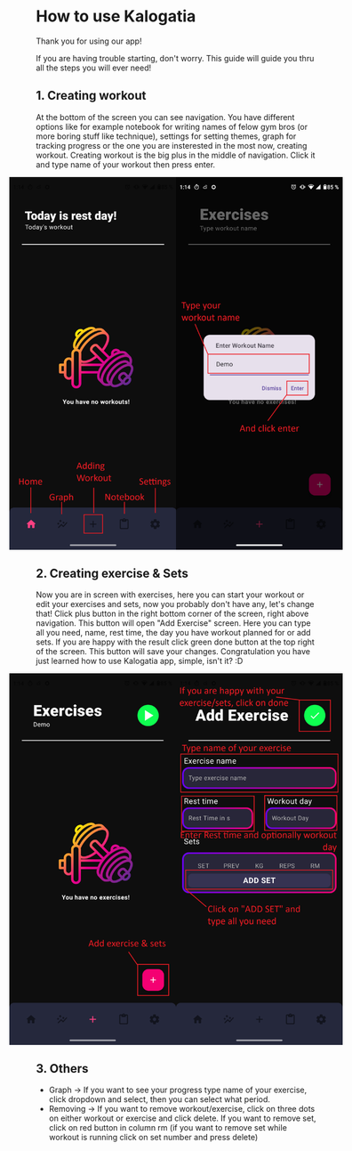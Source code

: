 # How to use Kalogatia

Thank you for using our app!

If you are having trouble starting, don't worry. This guide will guide you thru all the steps you will ever need!

## 1. Creating workout
At the bottom of the screen you can see navigation. You have different options like for example notebook for writing names of felow gym bros (or more boring stuff like technique), settings for setting themes, graph for tracking progress or the one you are insterested in the most now, creating workout.
Creating workout is the big plus in the middle of navigation. Click it and type name of your workout then press enter.

<div style="display: flex; justify-content: center;">
    <img src="/images/modifiedMainScreen.png" alt="mainScreen" width="300"/>
    <img src="/images/modifiedTypingWorkoutName.png" alt="typingWorkoutName" width="300"/>
</div>

## 2. Creating exercise & Sets
Now you are in screen with exercises, here you can start your workout or edit your exercises and sets, now you probably don't have any, let's change that!
Click plus button in the right bottom corner of the screen, right above navigation. This button will open "Add Exercise" screen.
Here you can type all you need, name, rest time, the day you have workout planned for or add sets. If you are happy with the result click green done button at the top right of the screen. This button will save your changes.
Congratulation you have just learned how to use Kalogatia app, simple, isn't it? :D

<div style="display: flex; justify-content: center;">
    <img src="/images/modifiedClickAdd.png" alt="mainScreen" width="300"/>
    <img src="/images/modifiedAddExerciseScreen.png" alt="typingWorkoutName" width="300"/>
</div>

## 3. Others
- Graph -> If you want to see your progress type name of your exercise, click dropdown and select, then you can select what period.
- Removing -> If you want to remove workout/exercise, click on three dots on either workout or exercise and click delete. If you want to remove set, click on red button in column rm (if you want to remove set while workout is running click on set number and press delete)
